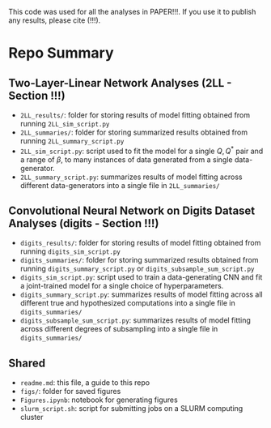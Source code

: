 This code was used for all the analyses in PAPER!!!. If you use it to publish any results, please cite (!!!).

# Repo Summary

## Two-Layer-Linear Network Analyses (2LL - Section !!!)

* `2LL_results/`: folder for storing results of model fitting obtained from running `2LL_sim_script.py`
* `2LL_summaries/`: folder for storing summarized results obtained from running `2LL_summary_script.py`
* `2LL_sim_script.py`: script used to fit the model for a single $Q,Q^*$ pair and a range of $\beta$, to many instances of data generated from a single data-generator.
* `2LL_summary_script.py`: summarizes results of model fitting across different data-generators into a single file in `2LL_summaries/`

## Convolutional Neural Network on Digits Dataset Analyses (digits - Section !!!)

* `digits_results/`: folder for storing results of model fitting obtained from running `digits_sim_script.py`
* `digits_summaries/`: folder for storing summarized results obtained from running `digits_summary_script.py` or `digits_subsample_sum_script.py`
* `digits_sim_script.py`: script used to train a data-generating CNN and fit a joint-trained model for a single choice of hyperparameters.
* `digits_summary_script.py`: summarizes results of model fitting across all different true and hypothesized computations into a single file in `digits_summaries/`
* `digits_subsample_sum_script.py`: summarizes results of model fitting across different degrees of subsampling into a single file in `digits_summaries/`

## Shared
* `readme.md`: this file, a guide to this repo
* `figs/`: folder for saved figures
* `Figures.ipynb`: notebook for generating figures
* `slurm_script.sh`: script for submitting jobs on a SLURM computing cluster






